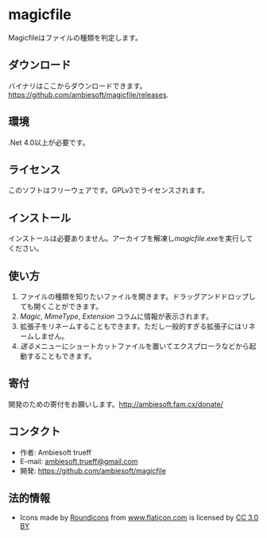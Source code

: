 # magicfile
Magicfileはファイルの種類を判定します。

## ダウンロード
バイナリはここからダウンロードできます。 <https://github.com/ambiesoft/magicfile/releases>.

## 環境
.Net 4.0以上が必要です。

## ライセンス
このソフトはフリーウェアです。GPLv3でライセンスされます。


## インストール
インストールは必要ありません。アーカイブを解凍し*magicfile.exe*を実行してください。

## 使い方
1. ファイルの種類を知りたいファイルを開きます。ドラッグアンドドロップしても開くことができます。
2. *Magic*, *MimeType*, *Extension* コラムに情報が表示されます。
3. 拡張子をリネームすることもできます。ただし一般的すぎる拡張子にはリネームしません。
4. *送る*メニューにショートカットファイルを置いてエクスプローラなどから起動することもできます。

## 寄付
開発のための寄付をお願いします。<http://ambiesoft.fam.cx/donate/>

## コンタクト
- 作者: Ambiesoft trueff
- E-mail: ambiesoft.trueff@gmail.com
- 開発: <https://github.com/ambiesoft/magicfile>



## 法的情報
* <div>Icons made by <a href="https://www.flaticon.com/authors/roundicons" title="Roundicons">Roundicons</a> from <a href="https://www.flaticon.com/" title="Flaticon">www.flaticon.com</a> is licensed by <a href="http://creativecommons.org/licenses/by/3.0/" title="Creative Commons BY 3.0" target="_blank">CC 3.0 BY</a></div>
